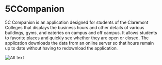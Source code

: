 5CCompanion
===========
5C Companion is an application designed for students of the Claremont Colleges that displays the business hours and other details of various buildings, gyms, and eateries on campus and off campus.  It allows students to favorite places and quickly see whether they are open or closed.  The application downloads the data from an online server so that hours remain up to date without having to redownload the application.

![Alt text](https://cloud.githubusercontent.com/assets/6699671/5560591/01f99320-8d4c-11e4-833f-e1ee7ec81ba3.png)
